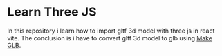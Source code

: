 # Learn Three JS

In this repository i learn how to import gltf 3d model with three js in react vite. The conclusion is i have to convert gltf 3d model to glb using [Make GLB](https://sbtron.github.io/makeglb/).
